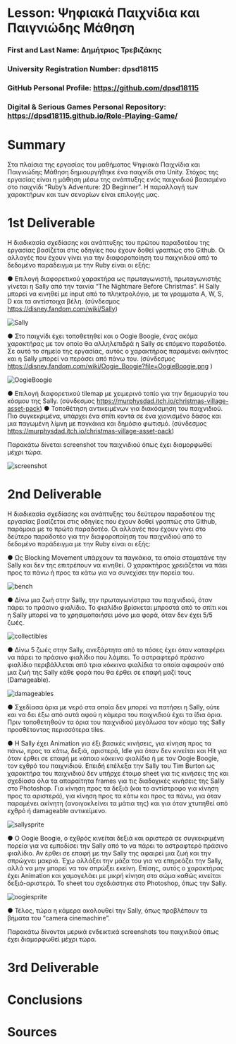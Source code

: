 # Lesson: Ψηφιακά Παιχνίδια και Παιγνιώδης Μάθηση 

### First and Last Name: Δημήτριος Τρεβιζάκης
### University Registration Number: dpsd18115
### GitHub Personal Profile: https://github.com/dpsd18115
### Digital & Serious Games Personal Repository: https://dpsd18115.github.io/Role-Playing-Game/

# Summary
Στα πλαίσια της εργασίας του μαθήματος Ψηφιακά Παιχνίδια και Παιγνιώδης Μάθηση δημιουργήθηκε ένα παιχνίδι στο Unity. Στόχος της εργασίας είναι η μάθηση μέσω της ανάπτυξης ενός παιχνιδιού βασισμένο στο παιχνίδι “Ruby’s Adventure: 2D Beginner”. Η παραλλαγή των χαρακτήρων και των σεναρίων είναι επιλογής μας. 

# 1st Deliverable

Η διαδικασία σχεδίασης και ανάπτυξης του πρώτου παραδοτέου της εργασίας βασίζεται στις οδηγίες που έχουν δοθεί γραπτώς στο Github. Οι αλλαγές που έχουν γίνει για την διαφοροποίηση του παιχνιδιού από το δεδομένο παράδειγμα με την Ruby είναι οι εξής:

●	Επιλογή διαφορετικού χαρακτήρα ως πρωταγωνιστή, πρωταγωνιστής γίνεται η Sally από την ταινία “The Nightmare Before Christmas”. Η Sally μπορεί να κινηθεί με input από το πληκτρολόγιο, με τα γραμματα A, W, S, D και τα αντίστοιχα βέλη. (σύνδεσμος https://disney.fandom.com/wiki/Sally)

![Sally](https://user-images.githubusercontent.com/115795810/212251125-8be8e30e-7c2c-4084-8b85-2bcfbc0273e2.png)

●	Στο παιχνίδι έχει τοποθετηθεί και ο Oogie Boogie, ένας ακόμα χαρακτήρας με τον οποίο θα αλληλεπιδρά η Sally σε επόμενο παραδοτέο. Σε αυτό το σημείο της εργασίας, αυτός ο χαρακτήρας παραμένει ακίνητος και η Sally μπορεί να περάσει από πάνω του. (σύνδεσμος https://disney.fandom.com/wiki/Oogie_Boogie?file=OogieBoogie.png )

![OogieBoogie](https://user-images.githubusercontent.com/115795810/212251229-b8bfd85e-ef2f-4c52-9dc2-ed216695b4f1.png)

●	Επιλογή διαφορετικού tilemap με χειμερινό τοπίο για την δημιουργία του κόσμου της Sally. (σύνδεσμος https://murphysdad.itch.io/christmas-village-asset-pack)
●	Τοποθέτηση αντικειμένων για διακόσμηση του παιχνιδιού. Πιο συγκεκριμένα, υπάρχει ένα σπίτι κοντά σε ένα χιονισμένο δάσος και μια παγωμένη λίμνη με παγκάκια και δημόσιο φωτισμό. (σύνδεσμος https://murphysdad.itch.io/christmas-village-asset-pack) 

Παρακάτω δίνεται screenshot του παιχνιδιού όπως έχει διαμορφωθεί μέχρι τώρα. 

![screenshot](https://user-images.githubusercontent.com/115795810/212251454-26cc2a4e-9847-4b84-976d-162f331c9d8b.jpg)

# 2nd Deliverable

Η διαδικασία σχεδίασης και ανάπτυξης του δεύτερου παραδοτέου της εργασίας βασίζεται στις οδηγίες που έχουν δοθεί γραπτώς στο Github, παρόμοια με το πρώτο παραδοτέο. Οι αλλαγές που έχουν γίνει στο δεύτερο παραδοτέο για την διαφοροποίηση του παιχνιδιού από το δεδομένο παράδειγμα με την Ruby είναι οι εξής:

●	Ως Blocking Movement υπάρχουν τα παγκάκια, τα οποία σταματάνε την Sally και δεν της επιτρέπουν να κινηθεί. O χαρακτήρας χρειάζεται να πάει προς τα πάνω ή προς τα κάτω για να συνεχίσει την πορεία του.

![bench](https://user-images.githubusercontent.com/115795810/212252089-6d084757-d5b3-4a55-8edb-b1692819fde5.jpg)

●	Δίνω μια ζωή στην Sally, την πρωταγωνίστρια του παιχνιδιού, όταν πάρει το πράσινο φιαλίδιο. Το φιαλίδιο βρίσκεται μπροστά από το σπίτι και η Sally μπορεί να το χρησιμοποιήσει μόνο μια φορά, όταν δεν έχει 5/5 ζωές. 

![collectibles](https://user-images.githubusercontent.com/115795810/212252270-86cf7d93-7852-429f-a2b9-e0c9d7bdd8b7.jpg)

●	Δίνω 5 ζωές στην Sally, ανεξάρτητα από το πόσες έχει όταν καταφέρει να πάρει το πράσινο φιαλίδιο που λάμπει. Το αστραφτερό πράσινο φιαλίδιο περιβάλλεται από τρια κόκκινα φιαλίδια τα οποία αφαιρούν από μια ζωή της Sally κάθε φορά που θα έρθει σε επαφή μαζί τους (Damageable).

![damageables](https://user-images.githubusercontent.com/115795810/212252542-a1cd5077-7099-4278-8f2c-910d900909cf.jpg)

●	Σχεδίασα όρια με νερό στα οποία δεν μπορεί να πατήσει η Sally, ούτε και να δει έξω από αυτά αφού η κάμερα του παιχνιδιού έχει τα ίδια όρια. Πριν τοποθετηθούν τα όρια του παιχνιδιού μεγάλωσα τον κόσμο της Sally προσθέτοντας περισσότερα tiles.

●	Η Sally έχει Animation για έξι βασικές κινήσεις, για κίνηση προς τα πάνω, προς τα κάτω, δεξιά, αριστερά, Idle για όταν δεν κινείται και Hit για όταν έρθει σε επαφή με κάποιο κόκκινο φιαλίδιο ή με τον Oogie Boogie, τον εχθρό του παιχνιδιού. 
Επειδή επέλεξα την Sally του Tim Burton ως χαρακτήρα του παιχνιδιού δεν υπήρχε έτοιμο sheet για τις κινήσεις της και σχεδίασα όλα τα απαραίτητα frames για τις διαδοχικές κινήσεις της Sally στο Photoshop. Για κίνηση προς τα δεξιά (και το αντίστροφο για κίνηση προς τα αριστερά), για κίνηση προς τα κάτω και προς τα πάνω, για όταν παραμένει ακίνητη (ανοιγοκλείνει τα μάτια της) και για όταν χτυπηθεί από εχθρό ή damageable αντικείμενο.

![sallysprite](https://user-images.githubusercontent.com/115795810/212252764-619dad56-6dac-416e-8ab2-ea901edcf0c4.png)

●	Ο Oogie Boogie, ο εχθρός κινείται δεξιά και αριστερά σε συγκεκριμένη πορεία για να εμποδίσει την Sally από το να πάρει το αστραφτερό πράσινο φιαλίδιο. Αν έρθει σε επαφή με την Sally της αφαιρεί μια ζωή και την σπρώχνει μακριά. Έχω αλλάξει την μάζα του για να επηρεάζει την Sally, αλλά να μην μπορεί να τον σπρώξει εκείνη. Επίσης, αυτός ο χαρακτήρας έχει Animation και χαμογελάει με μικρή κίνηση στο σώμα καθώς κινείται δεξιά-αριστερά. Το sheet του σχεδιάστηκε στο Photoshop, όπως την Sally.

![oogiesprite](https://user-images.githubusercontent.com/115795810/212252921-5a0708b2-4328-4150-a607-a2e1c6154294.jpg)

●	Τέλος, τώρα η κάμερα ακολουθεί την Sally, όπως προβλέπουν τα βήματα του “camera cinemachine”.

Παρακάτω δίνονται μερικά ενδεικτικά screenshots του παιχνιδιού όπως έχει διαμορφωθεί μέχρι τώρα.


# 3rd Deliverable 


# Conclusions


# Sources
